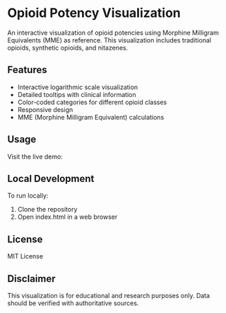 # Opioid Potency Visualization

An interactive visualization of opioid potencies using Morphine Milligram Equivalents (MME) as reference. This visualization includes traditional opioids, synthetic opioids, and nitazenes.

## Features

- Interactive logarithmic scale visualization
- Detailed tooltips with clinical information
- Color-coded categories for different opioid classes
- Responsive design
- MME (Morphine Milligram Equivalent) calculations

## Usage

Visit the live demo: 

## Local Development

To run locally:
1. Clone the repository
2. Open index.html in a web browser

## License

MIT License

## Disclaimer

This visualization is for educational and research purposes only. Data should be verified with authoritative sources.
